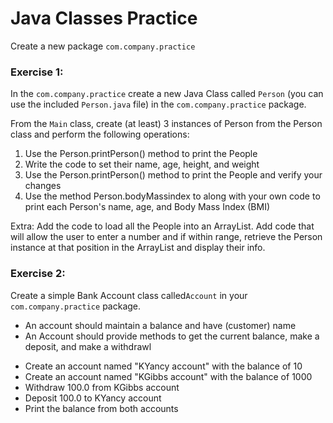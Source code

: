 # Java Classes Practice

Create a new package ```com.company.practice```

### Exercise 1:

In the ```com.company.practice``` create a new Java Class called ```Person``` (you can use the included ```Person.java``` file) in the ```com.company.practice``` package.

From the ```Main``` class, create (at least) 3 instances of Person from the Person class and perform the following operations:

1. Use the Person.printPerson() method to print the People
2. Write the code to set their name, age, height, and weight
3. Use the Person.printPerson() method to print the People and verify your changes
4. Use the method Person.bodyMassindex to along with your own code to print each Person's name, age, and Body Mass Index (BMI)

Extra: 
Add the code to load all the People into an ArrayList. Add code that will allow the user to enter a number and if within range, retrieve the Person instance at that position in the ArrayList and display their info.

### Exercise 2:

Create a simple Bank Account class called```Account``` in your ```com.company.practice``` package.

* An account should maintain a balance and have (customer) name
* An Account should provide methods to get the current balance, make a deposit, and make a withdrawl

- Create an account named "KYancy account" with the balance of 10
- Create an account named "KGibbs account" with the balance of 1000
- Withdraw 100.0 from KGibbs account
- Deposit 100.0 to KYancy account
- Print the balance from both accounts
